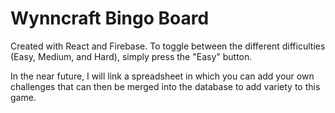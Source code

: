 # Wynncraft Bingo Board

Created with React and Firebase. To toggle between the different difficulties (Easy, Medium, and Hard), simply press the "Easy" button.

In the near future, I will link a spreadsheet in which you can add your own challenges that can then be merged into the database to add variety to this game.
